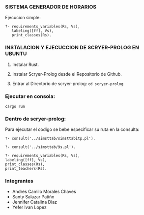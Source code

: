 ### SISTEMA GENERADOR DE HORARIOS
Ejecucion simple:

    ?- requirements_variables(Rs, Vs),
       labeling([ff], Vs),
       print_classes(Rs).

### INSTALACION Y EJECUCCION DE SCRYER-PROLOG EN UBUNTU

1. Instalar Rust.

2. Instalar Scryer-Prolog desde el Repositorio de Github.

3. Entrar al Directorio de scryer-prolog: `cd scryer-prolog`

### Ejecutar en consola:
`cargo run`

### Dentro de scryer-prolog:
Para ejecutar el codigo se bebe especificar su ruta en la consulta:

    ?- consult('../simsttab/simsttabitp.pl').

    ?- consult('../simsttab/9s.pl').

    ?- requirements_variables(Rs, Vs),
	labeling([ff], Vs),
	print_classes(Rs),
	print_teachers(Rs).
	
### Integrantes
* Andres Camilo Morales Chaves
* Santy Salazar Patiño
* Jennifer Catalina Diaz
* Yefer Ivan Lopez
